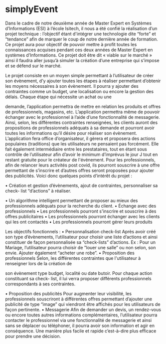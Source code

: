 # simplyEvent

Dans le cadre de notre deuxième année de Master Expert en Systèmes d’Informations
(ESI) à l’école Isitech, il nous a été confié la réalisation d’un projet technique : l’objectif étant
d'intégrer une technologie dite “forte” et “tendance” afin de marquer le coup de notre dernière
année de formation. Ce projet aura pour objectif de pouvoir mettre à profit toutes les
connaissances acquises pendant ces deux années de Master Expert en systèmes
d’Informations. Ce projet doit être dit « viable sur le marché » ainsi il faudra aller jusqu’à
simuler la création d’une entreprise qui s’impose et se défend sur le marché.

Le projet consiste en un moyen simple permettant à l’utilisateur de créer son
évènement, d’y ajouter toutes les étapes à réaliser permettant d’obtenir les moyens
nécessaires à son évènement. Il pourra y ajouter des contraintes comme un budget, une
localisation ou encore la gestion des délais. Chaque étape qui nécessite un achat ou une

demande, l’application permettra de mettre en relation les produits et offres de professionnels,
magasins, etc. L’application permettra même de pouvoir échanger avec le professionnel à
l’aide d’une fonctionnalité de messagerie. Ainsi, selon, les différentes contraintes renseignées,
les clients auront des propositions de professionnels adéquats à sa demande et pourront avoir
toutes les informations qu’il désire pour réaliser son évènement.
L’application fera office d’organisateur, il gèrera et proposera des actions populaires
(traditions) que les utilisateurs ne pensaient pas forcément. Elle fait également intermédiaire
entre les prestataires, tout en étant sous contrôle de l’utilisateur afin d’avoir le minimum
d’imprévus le jour J tout en restant gratuite pour le créateur de l'événement. Pour les
professionnels, afin de relancer leurs activités post covid, ils pourront souscrire à une offre
permettant de s’inscrire et d’autres offres seront proposées pour ajouter des publicités.
Voici donc quelques points d’intérêt du projet :

• Création et gestion d’évènements, ajout de contraintes, personnaliser sa check-
list “d’actions” à réaliser.

• Un algorithme intelligent permettant de proposer au mieux des professionnels
adéquats pour la recherche du client.
• Échange avec des professionnels
• Les professionnels pourront s'inscrire et souscrire à des offres publicitaires
• Les professionnels pourront échanger avec les clients qui les ont contactés
• Les professionnels pourront gérer leurs produits

Les objectifs fonctionnels :
• Personnalisation check-list
Après avoir créé son type d’évènements, l’utilisateur pour choisir une liste d’actions et
ainsi constituer de façon personnalisée sa “check-lists” d’actions.
Ex : Pour un Mariage, l’utilisateur pourra choisir de "louer une salle” ou non selon, son
envie. Ajouter également “acheter une robe”.
• Proposition des professionnels
Selon, les différentes contraintes que l'utilisateur à renseigner lors de la création de

son évènement type budget, localité ou date butoir. Pour chaque action constituant sa check-
list, il lui verra proposer différents professionnels correspondants à ses contraintes.

• Proposition des publicités
Pour augmenter leur visibilité, les professionnels souscriront à différentes offres
permettant d’ajouter une publicité de type “image” qui viendront être affichés pour les
utilisateurs de façon pertinente.
• Messagerie
Afin de demander un devis, un rendez-vous ou encore toutes autres informations
complémentaires, l’utilisateur pourra contacter le professionnel via une fonctionnalité de
messagerie et ainsi sans se déplacer ou téléphoner, il pourra avoir son information et agir en
conséquence. Une manière plus facile et rapide c’est-à-dire plus efficace pour prendre une
décision.
